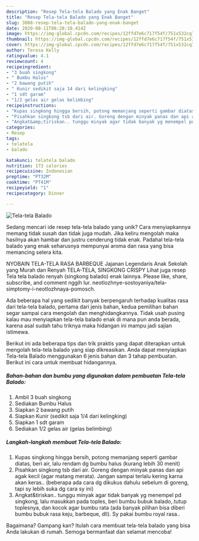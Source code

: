 ```yaml
---
description: "Resep Tela-tela Balado yang Enak Banget"
title: "Resep Tela-tela Balado yang Enak Banget"
slug: 3088-resep-tela-tela-balado-yang-enak-banget
date: 2020-08-11T06:28:10.414Z
image: https://img-global.cpcdn.com/recipes/12ffd7e6c717f54f/751x532cq70/tela-tela-balado-foto-resep-utama.jpg
thumbnail: https://img-global.cpcdn.com/recipes/12ffd7e6c717f54f/751x532cq70/tela-tela-balado-foto-resep-utama.jpg
cover: https://img-global.cpcdn.com/recipes/12ffd7e6c717f54f/751x532cq70/tela-tela-balado-foto-resep-utama.jpg
author: Teresa Kelly
ratingvalue: 4.1
reviewcount: 4
recipeingredient:
- "3 buah singkong"
- " Bumbu Halus"
- "2 bawang putih"
- " Kunir sedikit saja 14 dari kelingking"
- "1 sdt garam"
- "1/2 gelas air gelas belimbing"
recipeinstructions:
- "Kupas singkong hingga bersih, potong memanjang seperti gambar diatas, beri air, lalu rendam dg bumbu halus (kurang lebih 30 menit)"
- "Pisahkan singkong tsb dari air. Goreng dengan minyak panas dan api agak kecil (agar matang merata). Jangan sampai terlalu kering karna akan keras.. (beberapa ada cara dg dikukus dahulu sebelum di goreng, tapi sy lebih suka dg cara sy ini)"
- "Angkat&amp;tiriskan.. tunggu minyak agar tidak banyak yg menempel pd singkong, lalu masukkan pada toples, beri bumbu bubuk balado,.tutup toplesnya, dan kocok agar bumbu rata (ada banyak pilihan bisa diberi bumbu bubuk rasa keju, barbeque, dll). Sy pakai bumbu royal rasa.."
categories:
- Resep
tags:
- telatela
- balado

katakunci: telatela balado 
nutrition: 173 calories
recipecuisine: Indonesian
preptime: "PT32M"
cooktime: "PT41M"
recipeyield: "1"
recipecategory: Dinner

---
```



![Tela-tela Balado](https://img-global.cpcdn.com/recipes/12ffd7e6c717f54f/751x532cq70/tela-tela-balado-foto-resep-utama.jpg)

Sedang mencari ide resep tela-tela balado yang unik? Cara menyiapkannya memang tidak susah dan tidak juga mudah. Jika keliru mengolah maka hasilnya akan hambar dan justru cenderung tidak enak. Padahal tela-tela balado yang enak seharusnya mempunyai aroma dan rasa yang bisa memancing selera kita.

NYOBAIN TELA-TELA RASA BARBEQUE Jajanan Legendaris Anak Sekolah yang Murah dan Renyah TELA-TELA, SINGKONG CRISPY Lihat juga resep Tela tela balado renyah (singkong balado) enak lainnya. Please like, share, subscribe, and comment nggih lur. neotlozhnye-sostoyaniya/tela-simptomy-i-neotlozhnaya-pomosch.

Ada beberapa hal yang sedikit banyak berpengaruh terhadap kualitas rasa dari tela-tela balado, pertama dari jenis bahan, kedua pemilihan bahan segar sampai cara mengolah dan menghidangkannya. Tidak usah pusing kalau mau menyiapkan tela-tela balado enak di mana pun anda berada, karena asal sudah tahu triknya maka hidangan ini mampu jadi sajian istimewa.


Berikut ini ada beberapa tips dan trik praktis yang dapat diterapkan untuk mengolah tela-tela balado yang siap dikreasikan. Anda dapat menyiapkan Tela-tela Balado menggunakan 6 jenis bahan dan 3 tahap pembuatan. Berikut ini cara untuk membuat hidangannya.

<!--inarticleads1-->

##### Bahan-bahan dan bumbu yang digunakan dalam pembuatan Tela-tela Balado:

1. Ambil 3 buah singkong
1. Sediakan  Bumbu Halus
1. Siapkan 2 bawang putih
1. Siapkan  Kunir (sedikit saja 1/4 dari kelingking)
1. Siapkan 1 sdt garam
1. Sediakan 1/2 gelas air (gelas belimbing)




<!--inarticleads2-->

##### Langkah-langkah membuat Tela-tela Balado:

1. Kupas singkong hingga bersih, potong memanjang seperti gambar diatas, beri air, lalu rendam dg bumbu halus (kurang lebih 30 menit)
1. Pisahkan singkong tsb dari air. Goreng dengan minyak panas dan api agak kecil (agar matang merata). Jangan sampai terlalu kering karna akan keras.. (beberapa ada cara dg dikukus dahulu sebelum di goreng, tapi sy lebih suka dg cara sy ini)
1. Angkat&amp;tiriskan.. tunggu minyak agar tidak banyak yg menempel pd singkong, lalu masukkan pada toples, beri bumbu bubuk balado,.tutup toplesnya, dan kocok agar bumbu rata (ada banyak pilihan bisa diberi bumbu bubuk rasa keju, barbeque, dll). Sy pakai bumbu royal rasa..




Bagaimana? Gampang kan? Itulah cara membuat tela-tela balado yang bisa Anda lakukan di rumah. Semoga bermanfaat dan selamat mencoba!
